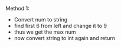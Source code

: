 Method 1:
* Convert num to string
* find first 6 from left and change it to 9
* thus we get the max num
* now convert string to int again and return